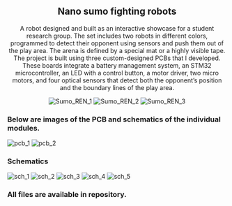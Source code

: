 ## <div align="center">Nano sumo fighting robots</div>

 <div align="center">
A robot designed and built as an interactive showcase for a student research group. The set includes two robots in different colors, programmed to detect their opponent using sensors and push them out of the play area. The arena is defined by a special mat or a highly visible tape.
The project is built using three custom-designed PCBs that I developed. These boards integrate a battery management system, an STM32 microcontroller, an LED with a control button, a motor driver, two micro motors, and four optical sensors that detect both the opponent’s position and the boundary lines of the play area.
 </div>

<div align="center">

![Sumo_REN_1](src/assembly_v2.png)
![Sumo_REN_2](src/assembly_v4.png)
![Sumo_REN_3](src/assemblyV3.png)

</div>

### Below are images of the PCB and schematics of the individual modules.

![pcb_1](src/NanoSumo-v2.png)
![pcb_2](src/NanoSumo.png)

### Schematics

![sch_1](src/MCU.png)
![sch_2](src/DC_Drv.png)
![sch_3](src/pwr.png)
![sch_4](src/sens.png)
![sch_5](src/lin.png)

### All files are available in repository.
